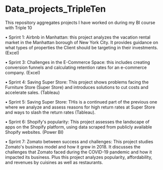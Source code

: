 
# Data_projects_TripleTen
This repository aggregates projects I have worked on during my BI course with Triple 10

•	Sprint 1: Airbnb in Manhattan: this project analyzes the vacation rental market in the Manhattan borough of New York City. It provides guidance on what types of properties the Client should be targeting in their investments. (Excel)

•	Sprint 3: Challenges in the E-Commerce Space: this includes creating conversion funnels and calculating retention rates for an e-commerce company. (Excel)

•	Sprint 4: Saving Super Store: This project shows problems facing the Furniture Store (Super Store) and introduces solutions to cut costs and accelerate sales. (Tableau)

•	Sprint 5: Saving Super Store: THis is a continued part of the previous one where we analyze and assess reasons for high return rates at Super Store and ways to slash the return rates (Tableau). 

•	Sprint 6: Shopify's popularity: This project assesses the landscape of apps on the Shopify platform, using data scraped from publicly available Shopify websites. (Power BI)

•	Sprint 7: Zomato between success and challenges: This project studies Zomato's business model and how it grew in 2018. It discusses the challenges that Zomato faced during the COVID-19 pandemic and how it impacted its business. Plus this project analyzes popularity, affordability, and revenues by cuisines as well as restaurants.
